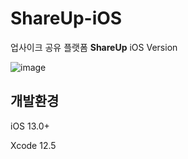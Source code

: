 # ShareUp-iOS
업사이크 공유 플랫폼 **ShareUp** iOS Version

![image](https://user-images.githubusercontent.com/49550838/122674457-4abad500-d210-11eb-8de4-565d3dfd09ad.png)

## 개발환경

iOS 13.0+

Xcode 12.5

